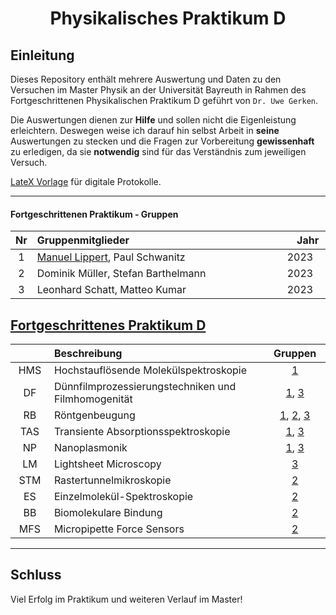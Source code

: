<h1 align="center">Physikalisches Praktikum D</h1>

## Einleitung
Dieses Repository enthält mehrere Auswertung und Daten zu den Versuchen im Master Physik an der Universität Bayreuth in Rahmen des Fortgeschrittenen Physikalischen Praktikum D geführt von ``Dr. Uwe Gerken``.

Die Auswertungen dienen zur **Hilfe** und sollen nicht die Eigenleistung erleichtern. Deswegen weise ich darauf hin selbst Arbeit in **seine** Auswertungen zu stecken und die Fragen zur Vorbereitung **gewissenhaft** zu erledigen, da sie **notwendig** sind für das Verständnis zum jeweiligen Versuch.

[LateX Vorlage](https://github.com/Phi-Laboratorys/PPVorlage) für digitale Protokolle.


* * *

#### Fortgeschrittenen Praktikum - Gruppen

| Nr | Gruppenmitglieder  <img width=400/>                                                 | <img width=20/> Jahr <img width=20/>    |
|:--:|:------------------------------------------------------------------------------------|:---------:|
| 1  | [Manuel Lippert](https://github.com/ManeLippert), Paul Schwanitz                    |   2023    |
| 2  | Dominik Müller, Stefan Barthelmann                                                  |   2023    |
| 3  | Leonhard Schatt, Matteo Kumar                                                       |   2023    |

## [Fortgeschrittenes Praktikum D](https://github.com/Phi-Laboratorys/PPD)

| <img width=70/> | Beschreibung <img width=400/>                                               | <img width=20/> Gruppen <img width=20/> |
|:-------:|:------------------------------------------------------------------------------------|:-----------:|
| HMS     | Hochstauflösende Molekülspektroskopie                                               | [1](https://github.com/Phi-Laboratorys/PPD/blob/main/Versuch_HMS/Manuel_Paul/Versuch_HMS.pdf)        |
| DF      | Dünnfilmprozessierungstechniken und Filmhomogenität                                 | [1](https://github.com/Phi-Laboratorys/PPD/blob/main/Versuch_DF/Manuel_Paul/Versuch_DF.pdf), [3](https://github.com/Phi-Laboratorys/PPD/blob/main/Versuch_DF/Leo_Matteo/Versuch_DF.pdf) |
| RB      | Röntgenbeugung                                                                      | [1](https://github.com/Phi-Laboratorys/PPD/blob/main/Versuch_RB/Manuel_Paul/Versuch_RB.pdf), [2](https://github.com/Phi-Laboratorys/PPD/blob/main/Versuch_RB/Dominik_Stefan/Versuch_RB.pdf), [3](https://github.com/Phi-Laboratorys/PPD/blob/main/Versuch_RB/Leo_Matteo/Versuch_RB.pdf)  |
| TAS     | Transiente Absorptionsspektroskopie                                                 | [1](https://github.com/Phi-Laboratorys/PPD/blob/main/Versuch_TAS/Manuel_Paul/Versuch_TAS.pdf), [3](https://github.com/Phi-Laboratorys/PPD/blob/main/Versuch_TAS/Leo_Matteo/Versuch_TAS.pdf)    |
| NP      | Nanoplasmonik                                                                       | [1](https://github.com/Phi-Laboratorys/PPD/blob/main/Versuch_NP/Manuel_Paul/Versuch_NP.pdf), [3](https://github.com/Phi-Laboratorys/PPD/blob/main/Versuch_NP/Leo_Matteo/Versuch_NP.pdf)     |
| LM      | Lightsheet Microscopy                                                               | [3](https://github.com/Phi-Laboratorys/PPD/blob/main/Versuch_LM/Leo_Matteo/Versuch_LM.pdf)   |
| STM     | Rastertunnelmikroskopie                                                             | [2](https://github.com/Phi-Laboratorys/PPD/blob/main/Versuch_STM/Dominik_Stefan/Versuch_STM.pdf)     |
| ES      | Einzelmolekül-Spektroskopie                                                         | [2](https://github.com/Phi-Laboratorys/PPD/blob/main/Versuch_ES/Dominik_Stefan/Versuch_ES.pdf)  |
| BB      | Biomolekulare Bindung                                                               | [2](https://github.com/Phi-Laboratorys/PPD/blob/main/Versuch_BB/Dominik_Stefan/Versuch_BB.pdf)      |
| MFS     | Micropipette Force Sensors                                                          | [2](https://github.com/Phi-Laboratorys/PPD/blob/main/Versuch_MFS/Dominik_Stefan/Versuch_MFS.pdf)  |

* * *
## Schluss

Viel Erfolg im Praktikum und weiteren Verlauf im Master!